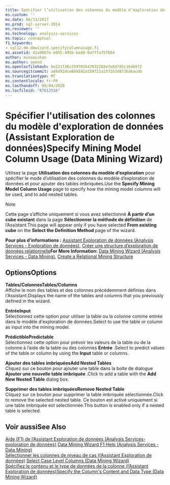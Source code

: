 ```yaml
---
title: Spécifier l’utilisation des colonnes du modèle d’exploration de données (Assistant Exploration de données) | Microsoft Docs
ms.custom: ''
ms.date: 06/13/2017
ms.prod: sql-server-2014
ms.reviewer: ''
ms.technology: analysis-services
ms.topic: conceptual
f1_keywords:
- sql12.dm.dmwizard.specifycolumnusage.f1
ms.assetid: 41a9867e-e055-495b-ba40-0a7ffaf57604
author: minewiskan
ms.author: owend
ms.openlocfilehash: be221f26c259702b47832268e7e84785c16db5f2
ms.sourcegitcommit: ad4d92dce894592a259721a1571b1d8736abacdb
ms.translationtype: MT
ms.contentlocale: fr-FR
ms.lasthandoff: 08/04/2020
ms.locfileid: "87612516"
---
```

# <a name="specify-mining-model-column-usage-data-mining-wizard"></a><span data-ttu-id="567f6-102">Spécifier l'utilisation des colonnes du modèle d'exploration de données (Assistant Exploration de données)</span><span class="sxs-lookup"><span data-stu-id="567f6-102">Specify Mining Model Column Usage (Data Mining Wizard)</span></span>
  <span data-ttu-id="567f6-103">Utilisez la page **Utilisation des colonnes du modèle d’exploration** pour spécifier le mode d’utilisation des colonnes du modèle d’exploration de données et pour ajouter des tables imbriquées.</span><span class="sxs-lookup"><span data-stu-id="567f6-103">Use the **Specify Mining Model Column Usage** page to specify how the mining model columns will be used, and to add nested tables.</span></span>  
  
> [!NOTE]  
>  <span data-ttu-id="567f6-104">Cette page s’affiche uniquement si vous avez sélectionné **À partir d’un cube existant** dans la page **Sélectionner la méthode de définition** de l’Assistant.</span><span class="sxs-lookup"><span data-stu-id="567f6-104">This page will appear only if you have selected **From existing cube** on the **Select the Definition Method** page of the wizard.</span></span>  
  
 <span data-ttu-id="567f6-105">**Pour plus d’informations :** [Assistant Exploration de données &#40;Analysis Services - Exploration de données&#41;](data-mining/data-mining-wizard-analysis-services-data-mining.md), [Créer une structure d’exploration de données relationnelle](data-mining/create-a-relational-mining-structure.md)</span><span class="sxs-lookup"><span data-stu-id="567f6-105">**For More Information:** [Data Mining Wizard &#40;Analysis Services - Data Mining&#41;](data-mining/data-mining-wizard-analysis-services-data-mining.md), [Create a Relational Mining Structure](data-mining/create-a-relational-mining-structure.md)</span></span>  
  
## <a name="options"></a><span data-ttu-id="567f6-106">Options</span><span class="sxs-lookup"><span data-stu-id="567f6-106">Options</span></span>  
 <span data-ttu-id="567f6-107">**Tables/Colonnes**</span><span class="sxs-lookup"><span data-stu-id="567f6-107">**Tables/Columns**</span></span>  
 <span data-ttu-id="567f6-108">Affiche le nom des tables et des colonnes précédemment définies dans l'Assistant.</span><span class="sxs-lookup"><span data-stu-id="567f6-108">Displays the name of the tables and columns that you previously defined in the wizard.</span></span>  
  
 <span data-ttu-id="567f6-109">**Entrée**</span><span class="sxs-lookup"><span data-stu-id="567f6-109">**Input**</span></span>  
 <span data-ttu-id="567f6-110">Sélectionnez cette option pour utiliser la table ou la colonne comme entrée dans le modèle d'exploration de données.</span><span class="sxs-lookup"><span data-stu-id="567f6-110">Select to use the table or column as input into the mining model.</span></span>  
  
 <span data-ttu-id="567f6-111">**Prédictible**</span><span class="sxs-lookup"><span data-stu-id="567f6-111">**Predictable**</span></span>  
 <span data-ttu-id="567f6-112">Sélectionnez cette option pour prévoir les valeurs de la table ou de la colonne à l’aide de la table ou des colonnes **Entrée** .</span><span class="sxs-lookup"><span data-stu-id="567f6-112">Select to predict values of the table or column by using the **Input** table or columns.</span></span>  
  
 <span data-ttu-id="567f6-113">**Ajouter des tables imbriquées**</span><span class="sxs-lookup"><span data-stu-id="567f6-113">**Add Nested Tables**</span></span>  
 <span data-ttu-id="567f6-114">Cliquez sur ce bouton pour ajouter une table dans la boîte de dialogue **Ajouter une nouvelle table imbriquée** .</span><span class="sxs-lookup"><span data-stu-id="567f6-114">Click to add a table with the **Add New Nested Table** dialog box.</span></span>  
  
 <span data-ttu-id="567f6-115">**Supprimer des tables imbriquées**</span><span class="sxs-lookup"><span data-stu-id="567f6-115">**Remove Nested Table**</span></span>  
 <span data-ttu-id="567f6-116">Cliquez sur ce bouton pour supprimer la table imbriquée sélectionnée.</span><span class="sxs-lookup"><span data-stu-id="567f6-116">Click to remove the selected nested table.</span></span> <span data-ttu-id="567f6-117">Ce bouton est activé uniquement si une table imbriquée est sélectionnée.</span><span class="sxs-lookup"><span data-stu-id="567f6-117">This button is enabled only if a nested table is selected.</span></span>  
  
## <a name="see-also"></a><span data-ttu-id="567f6-118">Voir aussi</span><span class="sxs-lookup"><span data-stu-id="567f6-118">See Also</span></span>  
 <span data-ttu-id="567f6-119">[Aide (F1) de l’Assistant Exploration de données &#40;Analysis Services-exploration de données&#41;](data-mining-wizard-f1-help-analysis-services-data-mining.md) </span><span class="sxs-lookup"><span data-stu-id="567f6-119">[Data Mining Wizard F1 Help &#40;Analysis Services - Data Mining&#41;](data-mining-wizard-f1-help-analysis-services-data-mining.md) </span></span>  
 <span data-ttu-id="567f6-120">[Sélectionner les colonnes de niveau de cas &#40;l’Assistant Exploration de données&#41;](select-case-level-columns-data-mining-wizard.md) </span><span class="sxs-lookup"><span data-stu-id="567f6-120">[Select Case Level Columns &#40;Data Mining Wizard&#41;](select-case-level-columns-data-mining-wizard.md) </span></span>  
 [<span data-ttu-id="567f6-121">Spécifiez le contenu et le type de données de la colonne &#40;l’Assistant Exploration de données&#41;</span><span class="sxs-lookup"><span data-stu-id="567f6-121">Specify the Column's Content and Data Type &#40;Data Mining Wizard&#41;</span></span>](specify-the-column-s-content-and-data-type-data-mining-wizard.md)  
  
  
